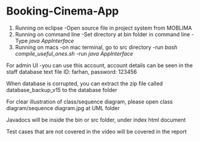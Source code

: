 # Booking-Cinema-App

1. Running on eclipse
-Open source file in project system from MOBLIMA
2. Running on command line
-Set directory at bin folder in command line
-Type *java AppInterface*
3. Running on macs
-on mac terminal, go to src directory
-run *bash compile_useful_ones.sh*
-run *java AppInterface*


For admin UI
-you can use this account, account details can be seen in the staff database text file
ID: farhan, password: 123456

When database is corrupted, you can extract the zip file called database_backup_v15 to the database folder

For clear illustration of class/sequence diagram, please open class diagram/sequence diagram.jpg at UML folder

Javadocs will be inside the bin or src folder, under index html document

Test cases that are not covered in the video will be covered in the report
